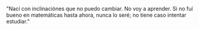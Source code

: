 "Nací con inclinaciónes que no puedo cambiar. No voy a aprender. Si no fuí bueno en matemáticas hasta ahora, nunca lo seré; no tiene caso intentar estudiar."